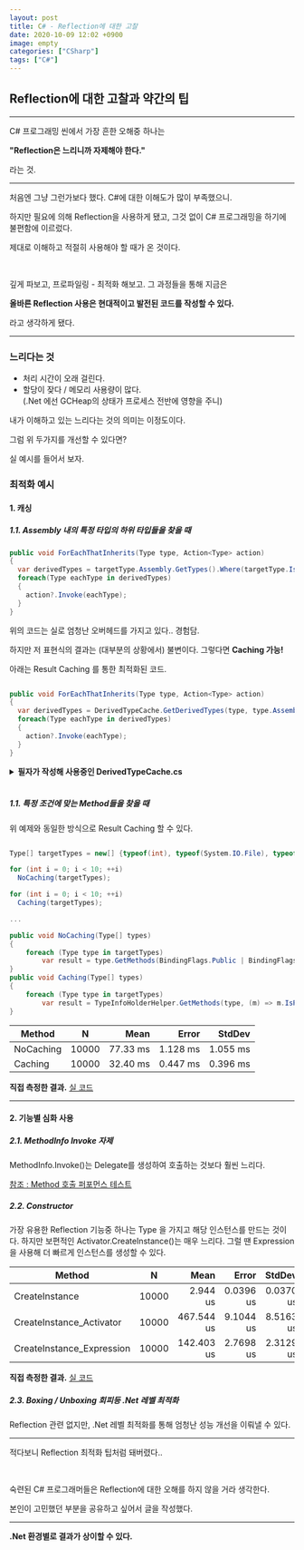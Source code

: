 ```yaml
---
layout: post
title: C# - Reflection에 대한 고찰
date: 2020-10-09 12:02 +0900
image: empty
categories: ["CSharp"]
tags: ["C#"]
---
```


## Reflection에 대한 고찰과 약간의 팁

---

C# 프로그래밍 씬에서 가장 흔한 오해중 하나는  

**"Reflection은 느리니까 자제해야 한다."**

라는 것.

---

처음엔 그냥 그런가보다 했다. C#에 대한 이해도가 많이 부족했으니.

하지만 필요에 의해 Reflection을 사용하게 됐고, 그것 없이 C# 프로그래밍을 하기에 불편함에 이르렀다.

제대로 이해하고 적절히 사용해야 할 때가 온 것이다.

<br>

깊게 파보고, 프로파일링 - 최적화 해보고. 그 과정들을 통해 지금은

**올바른 Reflection 사용은 현대적이고 발전된 코드를 작성할 수 있다.**

라고 생각하게 됐다.

---

### 느리다는 것

* 처리 시간이 오래 걸린다.
* 할당이 잦다 / 메모리 사용량이 많다.  
  (.Net 에선 GCHeap의 상태가 프로세스 전반에 영향을 주니)

내가 이해하고 있는 느리다는 것의 의미는 이정도이다.

그럼 위 두가지를 개선할 수 있다면?

실 예시를 들어서 보자.

### 최적화 예시

#### 1. 캐싱

##### 1.1. Assembly 내의 특정 타입의 하위 타입들을 찾을 때

```csharp
public void ForEachThatInherits(Type type, Action<Type> action)
{
  var derivedTypes = targetType.Assembly.GetTypes().Where(targetType.IsAssignableFrom).ToArray();
  foreach(Type eachType in derivedTypes)
  {
    action?.Invoke(eachType);
  }
}
```

위의 코드는 실로 엄청난 오버헤드를 가지고 있다.. 경험담.

하지만 저 표현식의 결과는 (대부분의 상황에서) 불변이다. 그렇다면 **Caching 가능!**

아래는 Result Caching 를 통한 최적화된 코드.

```csharp

public void ForEachThatInherits(Type type, Action<Type> action)
{
  var derivedTypes = DerivedTypeCache.GetDerivedTypes(type, type.Assembly);
  foreach(Type eachType in derivedTypes)
  {
    action?.Invoke(eachType);
  }
}

```

<details>
  <summary><b>필자가 작성해 사용중인 DerivedTypeCache.cs</b></summary>

  <pre>
  // no interface, abstract class included.
  public static class DerivedTypeCache
  {
      public struct DeriveTypeContext
      {
          public Assembly[] Assemblies;
          public Type[] DerivedTypes;
      }

      private static object _lockObject = new object();
      private static Dictionary&lt;(Type, Assembly[]), DeriveTypeContext&gt; _contexts = new Dictionary&lt;(Type, Assembly[]), DeriveTypeContext&gt;();
      public static ReadOnlyCollection&lt;Type&gt; GetDerivedTypes(Type type, params Assembly[] assemblies)
      {
          lock (_lockObject)
          {
              if (_contexts.TryGetValue((type, assemblies), out DeriveTypeContext context) == true)
              {
                  return new ReadOnlyCollection&lt;Type&gt;(context.DerivedTypes);
              }

              InternalInit(type, assemblies);

              return new ReadOnlyCollection&lt;Type&gt;(_contexts[(type, assemblies)].DerivedTypes);
          }
      }

      private static void InternalInit(Type type, Assembly[] assemblies)
      {
          DeriveTypeContext context = new DeriveTypeContext();
          if (assemblies != null &amp;&amp; assemblies.Length &gt; 0)
          {
              List&lt;Type&gt; temp = new List&lt;Type&gt;();
              foreach (Assembly assembly in assemblies)
              {
                  temp.AddRange(assembly.GetTypes().Where(t =&gt;
                      type.IsAssignableFrom(t) &amp;&amp; t != type &amp;&amp; t.IsInterface == false &amp;&amp; t.IsAbstract == false)
                      .OrderBy(t =&gt; t.Name)
                  );
              }

              context.Assemblies = assemblies;
              context.DerivedTypes = temp.ToArray();
          }
          else
          {
              context.DerivedTypes = type.Assembly.GetTypes().Where(t =&gt; type.IsAssignableFrom(t) &amp;&amp; t != type &amp;&amp; t.IsInterface == false &amp;&amp; t.IsAbstract == false)
                  .OrderBy(t =&gt; t.Name).ToArray();
          }

          _contexts.Add((type, assemblies), context);
      }
  }

  </pre>

</details>

<br>

##### 1.1. 특정 조건에 맞는 Method들을 찾을 때

위 예제와 동일한 방식으로 Result Caching 할 수 있다.


```csharp

Type[] targetTypes = new[] {typeof(int), typeof(System.IO.File), typeof(System.Diagnostics.Activity)};

for (int i = 0; i < 10; ++i)
  NoCaching(targetTypes);

for (int i = 0; i < 10; ++i)
  Caching(targetTypes);

...

public void NoCaching(Type[] types)
{
    foreach (Type type in targetTypes)
        var result = type.GetMethods(BindingFlags.Public | BindingFlags.Instance);
}
public void Caching(Type[] types)
{
    foreach (Type type in targetTypes)
        var result = TypeInfoHolderHelper.GetMethods(type, (m) => m.IsPublic && m.IsStatic == false);
}
```

|    Method |     N |     Mean |    Error |   StdDev |
|---------- |------ |---------:|---------:|---------:|
| NoCaching | 10000 | 77.33 ms | 1.128 ms | 1.055 ms |
|   Caching | 10000 | 32.40 ms | 0.447 ms | 0.396 ms |

**직접 측정한 결과.** [실 코드](https://github.com/penspanic/CSharpReferences/blob/master/Benchmark/GetMethodsBenchmark.cs)

---

#### 2. 기능별 심화 사용

##### 2.1. MethodInfo Invoke 자제

MethodInfo.Invoke()는 Delegate를 생성하여 호출하는 것보다 훨씬 느리다.

[참조 : Method 호출 퍼포먼스 테스트](https://jeremybytes.blogspot.com/2014/01/improving-reflection-performance-with.html)

##### 2.2. Constructor

가장 유용한 Reflection 기능중 하나는 Type 을 가지고 해당 인스턴스를 만드는 것이다.
하지만 보편적인 Activator.CreateInstance()는 매우 느리다.
그럴 땐 Expression 을 사용해 더 빠르게 인스턴스를 생성할 수 있다.


|                    Method |     N |       Mean |     Error |    StdDev |
|-------------------------- |------ |-----------:|----------:|----------:|
|            CreateInstance | 10000 |   2.944 us | 0.0396 us | 0.0370 us |
|  CreateInstance_Activator | 10000 | 467.544 us | 9.1044 us | 8.5163 us |
| CreateInstance_Expression | 10000 | 142.403 us | 2.7698 us | 2.3129 us |

**직접 측정한 결과.** [실 코드](https://github.com/penspanic/CSharpReferences/blob/master/Benchmark/ConstructorBenchmark.cs)

##### 2.3. Boxing / Unboxing 회피등 .Net 레벨 최적화

Reflection 관련 없지만, .Net 레벨 최적화를 통해 엄청난 성능 개선을 이뤄낼 수 있다.

---

적다보니 Reflection 최적화 팁처럼 돼버렸다..

<br>

숙련된 C# 프로그래머들은 Reflection에 대한 오해를 하지 않을 거라 생각한다.  

본인이 고민했던 부분을 공유하고 싶어서 글을 작성했다.

---
**.Net 환경별로 결과가 상이할 수 있다.**
